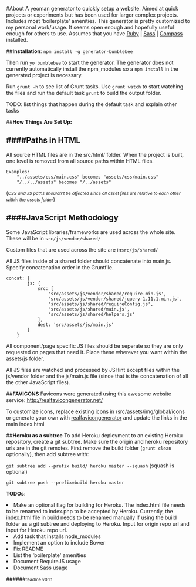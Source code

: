 #About
A yeoman generator to quickly setup a website. Aimed at quick projects or experiments but has been used for larger complex projects. Includes most 'boilerplate' amenities. This generator is pretty customized to my personal work/usage. It seems open enough and hopefully useful enough for others to use. Assumes that you have [Ruby] | [Sass] | [Compass] installed.

##**Installation**:
`npm install -g generator-bumblebee`

Then run `yo bumblebee` to start the generator. The generator does not currently automatically install the npm_modules so a `npm install` in the generated project is necessary.

Run `grunt -h` to see list of Grunt tasks. Use `grunt watch` to start watching the files and run the default task `grunt` to build the output folder.

TODO: list things that happen during the default task and explain other tasks

##**How Things Are Set Up:**

####Paths in HTML
-----------------------
All source HTML files are in the src/html/ folder. When the project is built, one level is removed from all source paths within HTML files.

	Examples: 
	    "../assets/css/main.css" becomes "assets/css/main.css"
        "/../../assets" becomes "/../assets"
        
(<small>*CSS and JS paths shouldn't be affected since all asset files are relative to each other within the assets folder*</small>)

####JavaScript Methodology
-----------------------
Some JavaScript libraries/frameworks are used across the whole site. These will be in 
`src/js/vendor/shared/`

Custom files that are used across the site are in`src/js/shared/`

All JS files inside of a shared folder should concatenate into main.js. Specify concatenation order in the Gruntfile. 

    concat: {
	        js: {
	            src: [
            		'src/assets/js/vendor/shared/require.min.js', 
            		'src/assets/js/vendor/shared/jquery-1.11.1.min.js', 
            		'src/assets/js/shared/requireConfig.js', 
            		'src/assets/js/shared/main.js', 
            		'src/assets/js/shared/helpers.js'
	            ],
	            dest: 'src/assets/js/main.js'
	        }
	    }

All component/page specific JS files should be seperate so they are only requested on pages that need it. Place these wherever you want within the assets/js folder.

All JS files are watched and processed by JSHint except files within the js/vendor folder and the js/main.js file (since that is the concatenation of all the other JavaScript files).

##**FAVICONS**
Favicons were generated using this awesome website service: http://realfavicongenerator.net/

To customize icons, replace existing icons in /src/assets/img/global/icons or generate your own with [realfavicongenerator] and update the links in the main index.html

##**Heroku as a subtree**
To add Heroku deployment to an existing Heroku repository, create a git subtree. Make sure the origin and heroku repository urls are in the git remotes.
First remove the build folder (`grunt clean` optionally), then add subtree with:

`git subtree add --prefix build/ heroku master --squash` (squash is optional)

`git subtree push --prefix=build heroku master`

**TODOs**: 
<list>
    <li>Make an optional flag for building for Heroku. The index.html file needs to be renamed to index.php to be accepted by Heroku. Currently, the index.html file in build needs to be renamed manually if using the build folder as a git subtree and deploying to Heroku. Input for origin repo url and input for Heroku repo url.</li>
    <li>Add task that installs node_modules</li>
    <li>Implement an option to include Bower</li>
    <li>Fix README</li>
    <li>List the 'boilerplate' amenities</li>
    <li>Document RequireJS usage</li>
    <li>Document Sass usage</li>
</list>

######<small>readme v0.1.1</small>

[realfavicongenerator]:http://realfavicongenerator.net/
[Ruby]:https://www.ruby-lang.org/en/
[Sass]:http://sass-lang.com/guide
[Compass]:http://compass-style.org/
[DUH]:https://github.com/GODPUS/DUH
